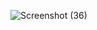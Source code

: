 ![Screenshot (36)](https://user-images.githubusercontent.com/46056798/223578083-4c38cae0-9f76-46f3-9c09-011c94e9d6e6.png)
